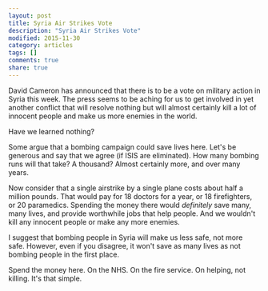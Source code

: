 ```yaml
---
layout: post
title: Syria Air Strikes Vote
description: "Syria Air Strikes Vote"
modified: 2015-11-30
category: articles
tags: []
comments: true
share: true
---
```


David Cameron has announced that there is to be a vote on military action in Syria this
week.
The press seems to be aching for us to get involved in yet another conflict that will
resolve nothing but will almost certainly kill a lot of innocent people and make us more
enemies in the world.

Have we learned nothing?

Some argue that a bombing campaign could save lives here. Let's be generous and say that
we agree (if ISIS are eliminated). How many bombing runs will that take? A thousand?
Almost certainly more, and over many years.

Now consider that a single airstrike by a single plane costs about half a million pounds.
That would pay for 18 doctors for a year, or 18 firefighters, or 20 paramedics. Spending
the money there would *definitely* save many, many lives, and provide worthwhile jobs that
 help people. And we wouldn't kill any innocent people or make any more enemies.
 
I suggest that bombing people in Syria will make us less safe, not more safe. However,
even if you disagree, it won't save as many lives as not bombing people in the first place.

Spend the money here. On the NHS. On the fire service. On helping, not killing. It's that
simple.



